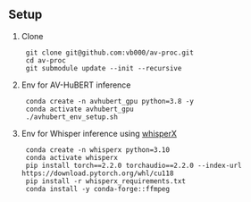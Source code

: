 ## Setup

1. Clone

        git clone git@github.com:vb000/av-proc.git
        cd av-proc
        git submodule update --init --recursive

2. Env for AV-HuBERT inference

        conda create -n avhubert_gpu python=3.8 -y
        conda activate avhubert_gpu
        ./avhubert_env_setup.sh

3. Env for Whisper inference using [whisperX](https://github.com/m-bain/whisperX/tree/v3.3.1)

        conda create -n whisperx python=3.10
        conda activate whisperx
        pip install torch==2.2.0 torchaudio==2.2.0 --index-url https://download.pytorch.org/whl/cu118
        pip install -r whisperx_requirements.txt
        conda install -y conda-forge::ffmpeg
